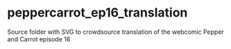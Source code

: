 # peppercarrot_ep16_translation
Source folder with SVG to crowdsource translation of the webcomic Pepper and Carrot episode 16
